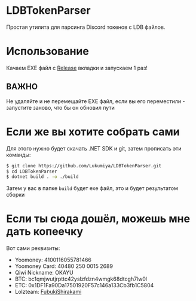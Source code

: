# LDBTokenParser
Простая утилита для парсинга Discord токенов с LDB файлов.

# Использование
Качаем EXE файл с [Release](https://github.com/Lukumiya/LDBTokenParser/releases) вкладки и запускаем 1 раз!
## ВАЖНО
Не удаляйте и не перемещайте EXE файл, если вы его переместили - запустите заново, что бы он обновил пути

# Если же вы хотите собрать сами
Для этого нужно будет скачать .NET SDK и git, затем прописать эти команды:

```sh
$ git clone https://github.com/Lukumiya/LDBTokenParser.git
$ cd LDBTokenParser
$ dotnet build . -o ./build
```
Затем у вас в папке `build` будет exe файл, это и будет результатом сборки

# Если ты сюда дошёл, можешь мне дать копеечку
Вот сами реквизиты:

 - Yoomoney: 4100116055781466
 - Yoomoney Card: 40480 250 0015 2689 
 - Qiwi Nickname: OKAYU
 - BTC: bc1qmjwutjrpttc42yslzfdzn4wmgk68dtcgh7lw0l
 - ETC: 0x1DF1Fa90Da17501920F57c146a133Cb3fb1C5804
 - Lolzteam: [FubukiShirakami](https://lolz.guru/members/2818634/)
